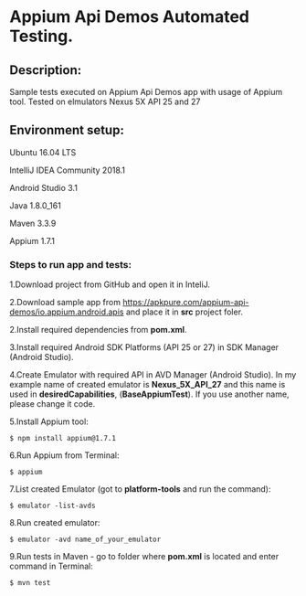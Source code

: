 # Appium Api Demos Automated Testing.

## Description:
Sample tests executed on Appium Api Demos app with usage of Appium tool.
Tested on elmulators Nexus 5X API 25 and 27

## Environment setup:
Ubuntu 16.04 LTS

IntelliJ IDEA Community 2018.1

Android Studio 3.1

Java 1.8.0_161

Maven 3.3.9

Appium 1.7.1

### Steps to run app and tests:
1.Download project from GitHub and open it in InteliJ.

2.Download sample app from https://apkpure.com/appium-api-demos/io.appium.android.apis and place it in __src__ project foler.

2.Install required dependencies from __pom.xml__.

3.Install required Android SDK Platforms (API 25 or 27) in SDK Manager (Android Studio).

4.Create Emulator with required API in AVD Manager (Android Studio). In my example name of created emulator is __Nexus_5X_API_27__ and this name is used in __desiredCapabilities__, (__BaseAppiumTest__). If you use another name, please change it code.

5.Install Appium tool:
```
$ npm install appium@1.7.1
```

6.Run Appium from Terminal:
```
$ appium
```

7.List created Emulator (got to __platform-tools__ and run the command):
```
$ emulator -list-avds
```

8.Run created emulator:
```
$ emulator -avd name_of_your_emulator
```

9.Run tests in Maven - go to folder where __pom.xml__ is located and enter command in Terminal:
```
$ mvn test
```
